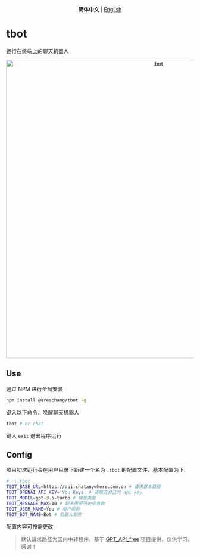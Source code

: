 <p align='center'>
<b>简体中文</b> | <a href="https://github.com/Ares-Chang/tbot/blob/master/README.en-US.md">English</a>
</p>

# tbot

运行在终端上的聊天机器人

<p align='center'>
  <img src='https://github.com/Ares-Chang/tbot/assets/36911513/58ac8ec0-713d-4c04-afe7-476e6e5ced38' alt='tbot' width='800'/>
</p>

## Use

通过 NPM 进行全局安装
```bash
npm install @areschang/tbot -g
```

键入以下命令，唤醒聊天机器人
```bash
tbot # or chat
```

键入 `exit` 退出程序运行

## Config

项目初次运行会在用户目录下新建一个名为 `.tbot` 的配置文件，基本配置为下:

```bash
# ~\.tbot
TBOT_BASE_URL=https://api.chatanywhere.com.cn # 请求基本路径
TBOT_OPENAI_API_KEY='You Keys' # 请填充自己的 api key
TBOT_MODEL=gpt-3.5-turbo # 模型类型
TBOT_MESSAGE_MAX=10 # 聊天携带历史信息数
TBOT_USER_NAME=You # 用户昵称
TBOT_BOT_NAME=Bot # 机器人昵称
```

配置内容可按需更改

> 默认请求路径为国内中转程序，基于 [GPT_API_free](https://github.com/chatanywhere/GPT_API_free) 项目提供，仅供学习，感谢！
